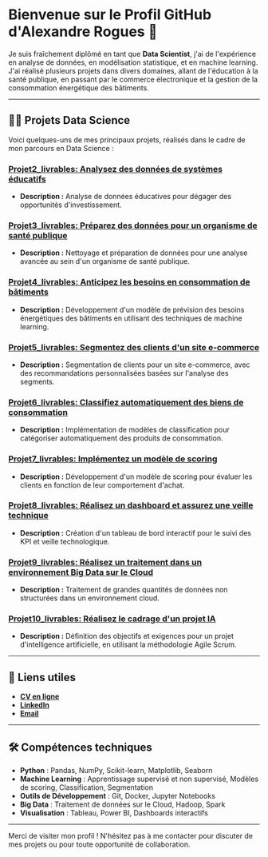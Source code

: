 # Bienvenue sur le Profil GitHub d'Alexandre Rogues 👋

Je suis fraîchement diplômé en tant que **Data Scientist**, j'ai de l'expérience en analyse de données, en modélisation statistique, et en machine learning. J'ai réalisé plusieurs projets dans divers domaines, allant de l'éducation à la santé publique, en passant par le commerce électronique et la gestion de la consommation énergétique des bâtiments.

---

## 🧑‍💻 Projets Data Science

Voici quelques-uns de mes principaux projets, réalisés dans le cadre de mon parcours en Data Science :

### [Projet2_livrables: Analysez des données de systèmes éducatifs](https://github.com/Stabadev/Projet2_livrables)
- **Description :** Analyse de données éducatives pour dégager des opportunités d'investissement.

### [Projet3_livrables: Préparez des données pour un organisme de santé publique](https://github.com/Stabadev/Projet3_livrables)
- **Description :** Nettoyage et préparation de données pour une analyse avancée au sein d'un organisme de santé publique.

### [Projet4_livrables: Anticipez les besoins en consommation de bâtiments](https://github.com/Stabadev/Projet4_livrables)
- **Description :** Développement d'un modèle de prévision des besoins énergétiques des bâtiments en utilisant des techniques de machine learning.

### [Projet5_livrables: Segmentez des clients d'un site e-commerce](https://github.com/Stabadev/Projet5_livrables)
- **Description :** Segmentation de clients pour un site e-commerce, avec des recommandations personnalisées basées sur l'analyse des segments.

### [Projet6_livrables: Classifiez automatiquement des biens de consommation](https://github.com/Stabadev/Projet6_livrables)
- **Description :** Implémentation de modèles de classification pour catégoriser automatiquement des produits de consommation.

### [Projet7_livrables: Implémentez un modèle de scoring](https://github.com/Stabadev/Projet7_livrables)
- **Description :** Développement d'un modèle de scoring pour évaluer les clients en fonction de leur comportement d'achat.

### [Projet8_livrables: Réalisez un dashboard et assurez une veille technique](https://github.com/Stabadev/Projet8_livrables)
- **Description :** Création d'un tableau de bord interactif pour le suivi des KPI et veille technologique.

### [Projet9_livrables: Réalisez un traitement dans un environnement Big Data sur le Cloud](https://github.com/Stabadev/Projet9_livrables)
- **Description :** Traitement de grandes quantités de données non structurées dans un environnement cloud.

### [Projet10_livrables: Réalisez le cadrage d'un projet IA](https://github.com/Stabadev/Projet10_livrables)
- **Description :** Définition des objectifs et exigences pour un projet d'intelligence artificielle, en utilisant la méthodologie Agile Scrum.

---

## 🔗 Liens utiles
- **[CV en ligne](https://alexandre.rogues.fr)**
- **[LinkedIn](https://www.linkedin.com/in/AlexandreRogues)**
- **[Email](mailto:alexandre.rogues@gmail.com)**

---

## 🛠️ Compétences techniques
- **Python** : Pandas, NumPy, Scikit-learn, Matplotlib, Seaborn
- **Machine Learning** : Apprentissage supervisé et non supervisé, Modèles de scoring, Classification, Segmentation
- **Outils de Développement** : Git, Docker, Jupyter Notebooks
- **Big Data** : Traitement de données sur le Cloud, Hadoop, Spark
- **Visualisation** : Tableau, Power BI, Dashboards interactifs

---

Merci de visiter mon profil ! N'hésitez pas à me contacter pour discuter de mes projets ou pour toute opportunité de collaboration.
